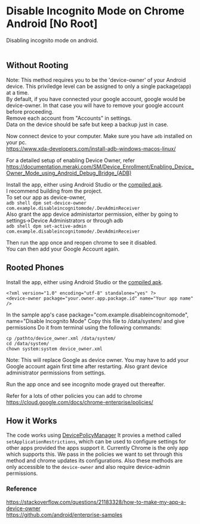 # Disable Incognito Mode on Chrome Android [No Root]

Disabling incognito mode on android.
<br><br>
## Without Rooting

Note: This method requires you to be the 'device-owner' of your Android device. This priviledge level can be assigned to only a single package(app) at a time.<br>
By default, if you have connected your google account, google would be device-owner. In that case you will have to remove your google account before proceeding.<br>
Remove each account from "Accounts" in settings.<br>
Data on the device should be safe but keep a backup just in case.<br>

Now connect device to your computer. Make sure you have `adb` installed on your pc.<br>
https://www.xda-developers.com/install-adb-windows-macos-linux/

For a detailed setup of enabling Device Owner, refer
https://documentation.meraki.com/SM/Device_Enrollment/Enabling_Device_Owner_Mode_using_Android_Debug_Bridge_(ADB)

Install the app, either using Android Studio or the [compiled apk](https://github.com/abinpaul1/Android-Snippets/raw/master/DisableIncognitoMode/app/release/app-release.apk).<br>
I recommend building from the project.<br>
To set our app as device-owner,<br>
`adb shell dpm set-device-owner com.example.disableincognitomode/.DevAdminReceiver`<br>
Also grant the app device administartor permission, either by going to settings->Device Administrators or through adb<br>
`adb shell dpm set-active-admin com.example.disableincognitomode/.DevAdminReceiver`<br>

Then run the app once and reopen chrome to see it disabled.<br>
You can then add your Google Account again.<br>


## Rooted Phones

Install the app, either using Android Studio or the [compiled apk](https://github.com/abinpaul1/Android-Snippets/raw/master/DisableIncognitoMode/app/release/app-release.apk).<br>


``` Create device_owner.xml
<?xml version="1.0" encoding="utf-8" standalone="yes" ?>
<device-owner package="your.owner.app.package.id" name="Your app name" />
```
In the sample app's case package="com.example.disableincognitomode", name="Disable Incognito Mode"
Copy this file to /data/system/ and give permissions
Do it from terminal using the following commands:
```
cp /pathto/device_owner.xml /data/system/
cd /data/system/
chown system:system device_owner.xml
```
Note: This will replace Google as device owner. You may have to add your Google account again first time after restarting.
Also grant device administrator permissions from settings.

Run the app once and see incognito mode grayed out thereafter.

Refer for a lots of other policies you can add to chrome
https://cloud.google.com/docs/chrome-enterprise/policies/


## How it Works

The code works using [DevicePolicyManager](https://developer.android.com/reference/android/app/admin/DevicePolicyManager)
It provies a method called `setApplicationRestrictions`, which can be used to configure settings for other apps provided the apps support it. Currently Chrome is the only app which supports this.
We pass in the policies we want to set through this method and chrome updates its configurations.
Also these methods are only accessible to the `device-owner` and also require device-admin permissions.

### Reference
https://stackoverflow.com/questions/21183328/how-to-make-my-app-a-device-owner<br>
https://github.com/android/enterprise-samples
